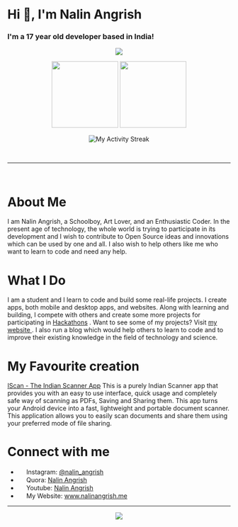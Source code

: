 # Hi 👋, I'm Nalin Angrish
### I'm a 17 year old developer based in India!



<p align="center"><img src="https://github-profile-trophy.vercel.app/?username=Nalin-Angrish&theme=monokai" /> </p>

<p align="center">
<img height=150 src="https://github-readme-stats.vercel.app/api?username=Nalin-Angrish&count_private=true&include_all_commits=true&theme=radical&show_icons=true" />
<img height=150 src="https://github-readme-stats.vercel.app/api/top-langs/?username=Nalin-Angrish&layout=compact&theme=radical&langs_count=10&hide=html,css" />
</p>
<p align="center">
<img alt="My Activity Streak" src="http://github-readme-streak-stats.herokuapp.com/?user=Nalin-Angrish&theme=onedark"/>
</p>
<br />

<hr /><br />
<h1>About Me</h1>
<p>I am Nalin Angrish, a Schoolboy, Art Lover, and an Enthusiastic Coder. In the present age of technology, the whole world is trying to participate in its development and I wish to contribute to Open Source ideas and innovations which can be used by one and all. I also wish to help others like me who want to learn to code and need any help.</p>
<h1>What I Do</h1>
<p>I am a student and I learn to code and build some real-life projects. I create apps, both mobile and desktop apps, and websites. Along with learning and building, I compete with others and create some more projects for participating in <a href="https://github.com/Nalin-Angrish/HackList">Hackathons</a> . Want to see some of my projects? Visit <a href="http://www.nalinangrish.me/"> my website </a> . I also run a blog which would help others to learn to code and to improve their existing knowledge in the field of technology and science.</p>
<h1> My Favourite creation </h1>
<p><a href="http://www.nalinangrish.me/apps/iscan">IScan - The Indian Scanner App</a> This is a purely Indian Scanner app that provides you with an easy to use interface, quick usage and completely safe way of scanning as PDFs, Saving and Sharing them. This app turns your Android device into a fast, lightweight and portable document scanner. This application allows you to easily scan documents and share them using your preferred mode of file sharing.</p>
<h1>Connect with me</h1>
<ul>
<li><img src="https://raw.githubusercontent.com/Nalin-Angrish/Nalin-Angrish/master/icons/instagram.svg" height=15> Instagram: <a href="https://www.instagram.com/nalin_angrish">@nalin_angrish</a></li>
<li><img src="https://raw.githubusercontent.com/Nalin-Angrish/Nalin-Angrish/master/icons/quora.svg" height=15> Quora: <a href="https://www.quora.com/profile/Nalin-Angrish">Nalin Angrish</a></li>
<li><img src="https://raw.githubusercontent.com/Nalin-Angrish/Nalin-Angrish/master/icons/youtube.svg" height=15> Youtube: <a href="https://www.youtube.com/channel/UCfvzT4VCQRebG8wM2kXkUEw">Nalin Angrish</a></li>
<li><img src="https://raw.githubusercontent.com/Nalin-Angrish/Nalin-Angrish/master/icons/website.svg" height=15> My Website: <a href="https://www.nalinangrish.me">www.nalinangrish.me</a></li>
</ul>
<hr>
<p align="center">
    <img src="https://img.shields.io/badge/THANKS%20FOR-VISITING%20❤%EF%B8%8F-informational?style=for-the-badge&logo=github"/>
</p>

